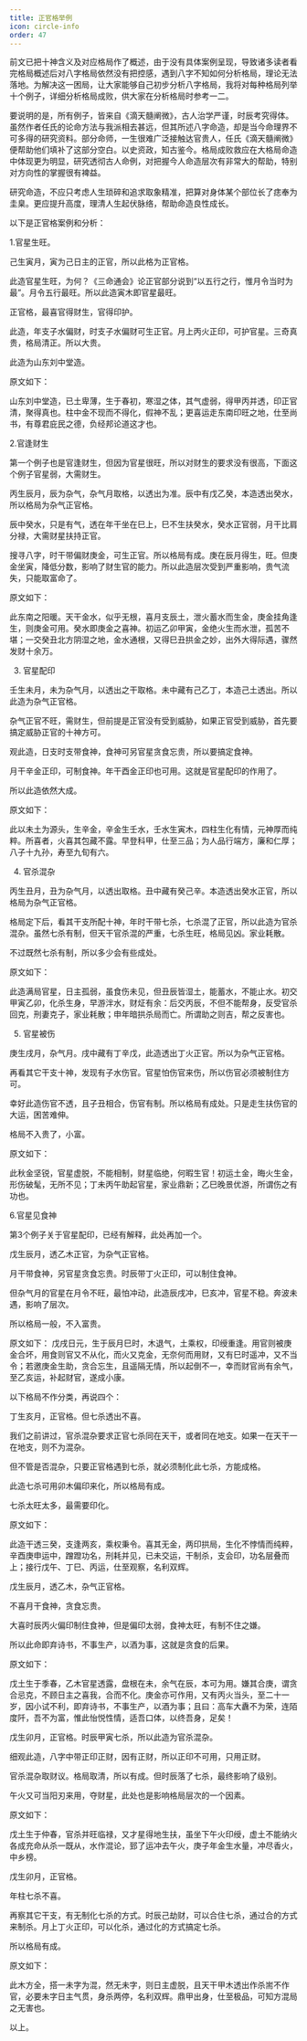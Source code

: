 ```yaml
---
title: 正官格举例
icon: circle-info
order: 47
---
```



前文已把十神含义及对应格局作了概述，由于没有具体案例呈现，导致诸多读者看完格局概述后对八字格局依然没有把控感，遇到八字不知如何分析格局，理论无法落地。为解决这一困局，让大家能够自己初步分析八字格局，我将对每种格局列举十个例子，详细分析格局成败，供大家在分析格局时参考一二。

要说明的是，所有例子，皆来自《滴天髓阐微》，古人治学严谨，时辰考究得体。虽然作者任氏的论命方法与我派相去甚远，但其所述八字命造，却是当今命理界不可多得的研究资料。部分命师，一生很难广泛接触达官贵人，任氏《滴天髓阐微》便帮助他们填补了这部分空白。以史资政，知古鉴今。格局成败救应在大格局命造中体现更为明显，研究透彻古人命例，对把握今人命造层次有非常大的帮助，特别对方向性的掌握很有裨益。

研究命造，不应只考虑人生琐碎和追求取象精准，把算对身体某个部位长了痣奉为圭臬。更应提升高度，理清人生起伏脉络，帮助命造良性成长。

以下是正官格案例和分析：

1.官星生旺。 

己生寅月，寅为己日主的正官，所以此格为正官格。

此造官星生旺，为何？《三命通会》论正官部分说到“以五行之行，惟月令当时为最”。月令五行最旺。所以此造寅木即官星最旺。

正官格，最喜官得财生，官得印护。

此造，年支子水偏财，时支子水偏财可生正官。月上丙火正印，可护官星。三奇真贵，格局清正。所以大贵。

此造为山东刘中堂造。

原文如下：

山东刘中堂造，已土卑薄，生于春初，寒湿之体，其气虚弱，得甲丙并透，印正官清，聚得真也。柱中金不现而不得化，假神不乱；更喜运走东南印旺之地，仕至尚书，有尊君庇民之德，负经邦论道这才也。

2.官逢财生

第一个例子也是官逢财生，但因为官星很旺，所以对财生的要求没有很高，下面这个例子官星弱，大需财生。

丙生辰月，辰为杂气，杂气月取格，以透出为准。辰中有戊乙癸，本造透出癸水，所以格局为杂气正官格。

辰中癸水，只是有气，透在年干坐在巳上，巳不生扶癸水，癸水正官弱，月干比肩分禄，大需财星扶持正官。

搜寻八字，时干带偏财庚金，可生正官。所以格局有成。庚在辰月得生，旺。但庚金坐寅，降低分数，影响了财生官的能力。所以此造层次受到严重影响，贵气流失，只能取富命了。

原文如下：

此东南之阳暖。天干金水，似乎无根，喜月支辰土，泄火蓄水而生金，庚金挂角逢生，则庚金可用。癸水即庚金之喜神。初运乙卯甲寅，金绝火生而水泄，孤苦不堪；一交癸丑北方阴湿之地，金水通根，又得巳丑拱金之妙，出外大得际遇，骤然发财十余万。

3. 官星配印

壬生未月，未为杂气月，以透出之干取格。未中藏有己乙丁，本造己土透出。所以此造为杂气正官格。

杂气正官不旺，需财生，但前提是正官没有受到威胁，如果正官受到威胁，首先要搞定威胁正官的十神方可。

观此造，日支时支带食神，食神可另官星贪食忘贵，所以要搞定食神。

月干辛金正印，可制食神。年干酉金正印也可用。这就是官星配印的作用了。

所以此造依然大成。

原文如下：

此以未土为源头，生辛金，辛金生壬水，壬水生寅木，四柱生化有情，元神厚而纯粹。所喜者，火喜其包藏不露。早登科甲，仕至三品；为人品行端方，廉和仁厚；八子十九孙，寿至九旬有六。

4. 官杀混杂

丙生丑月，丑为杂气月，以透出取格。丑中藏有癸己辛。本造透出癸水正官，所以格局为杂气正官格。

格局定下后，看其干支所配十神，年时干带七杀，七杀混了正官，所以此造为官杀混杂。虽然七杀有制，但天干官杀混的严重，七杀生旺，格局见凶。家业耗散。

不过既然七杀有制，所以多少会有些成处。

原文如下：

此造满局官星，日主孤弱，虽食伤未见，但丑辰皆湿土，能蓄水，不能止水。初交甲寅乙卯，化杀生身，早游泮水，财炡有余：后交丙辰，不但不能帮身，反受官杀回克，刑妻克子，家业耗散；申年暗拱杀局而亡。所谓助之则吉，帮之反害也。

5. 官星被伤 

庚生戌月，杂气月。戌中藏有丁辛戊，此造透出丁火正官。所以为杂气正官格。

再看其它干支十神，发现有子水伤官。官星怕伤官来伤，所以伤官必须被制住方可。

幸好此造伤官不透，且子丑相合，伤官有制。所以格局有成处。只是走生扶伤官的大运，困苦难伸。

格局不入贵了，小富。

原文如下：

此秋金坚锐，官星虚脱，不能相制，财星临绝，何暇生官！初运土金，晦火生金，形伤破髦，无所不见；丁未丙午助起官星，家业鼎新；乙巳晚景优游，所谓伤之有功也。

6.官星见食神

第3个例子关于官星配印，已经有解释，此处再加一个。

戊生辰月，透乙木正官，为杂气正官格。

月干带食神，另官星贪食忘贵。时辰带丁火正印，可以制住食神。

但杂气月的官星在月令不旺，最怕冲动，此造辰戌冲，巳亥冲，官星不稳。奔波未遇，影响了层次。

所以格局一般，不入富贵。

原文如下： 戊戌日元，生于辰月巳时，木退气，土乘权，印绶重逢。用官则被庚金合坏，用食则官又不从化，而火又克金，无奈何而用财，又有巳时遥冲，又不当令；若邀庚金生助，贪合忘生，且遥隔无情，所以起倒不一，幸而财官尚有余气，至乙亥运，补起财官，遂成小康。

以下格局不作分类，再说四个：

丁生亥月，正官格。但七杀透出不喜。

我们之前讲过，官杀混杂要求正官七杀同在天干，或者同在地支。如果一在天干一在地支，则不为混杂。

但不管是否混杂，只要正官格遇到七杀，就必须制化此七杀，方能成格。

此造七杀可用卯木偏印来化，所以格局有成。

七杀太旺太多，最需要印化。

原文如下：

此造干透三癸，支逢两亥，乘权秉令。喜其无金，两印拱局，生化不悖情而纯粹，辛酉庚申运中，蹭蹬功名，刑耗并见，已未交运，干制杀，支会印，功名层叠而上；接行戊午、丁巳、丙运，仕至观察，名利双辉。

戊生辰月，透乙木，杂气正官格。

不喜月干食神，贪食忘贵。

大喜时辰丙火偏印制住食神，但是偏印太弱，食神太旺，有制不住之嫌。

所以此命即弃诗书，不事生产，以酒为事，这就是贪食的后果。

原文如下：

戊土生于季春，乙木官星透露，盘根在未，余气在辰，本可为用。嫌其合庚，谓贪合忌克，不顾日主之喜我，合而不化。庚金亦可作用，又有丙火当头，至二十一岁，因小试不利，即弃诗书，不事生产，以酒为事；且曰：高车大纛不为荣，连陌度阡，吾不为富，惟此怡悦性情，适吾口体，以终吾身，足矣！

戊生卯月，正官格。时辰甲寅七杀，所以此造为官杀混杂。

细观此造，八字中带正印正财，因有正财，所以正印不可用，只用正财。

官杀混杂取财议。格局取清，所以有成。但时辰落了七杀，最终影响了级别。

午火又可当阳刃来用，夺财星，此处也是影响格局层次的一个因素。

原文如下：

戊土生于仲春，官杀并旺临禄，又才星得地生扶，虽坐下午火印绶，虚土不能纳火各成充命从杀一既从，水作混论，郅了运冲去午火，庚子年金生水量，冲尽香火，中乡榜。

戊生卯月，正官格。

年柱七杀不喜。

再察其它干支，有无制化七杀的方式。时辰己劫财，可以合住七杀，通过合的方式来制杀。月上丁火正印，可以化杀，通过化的方式搞定七杀。

所以格局有成。

原文如下：

此木方全，搭一未字为混，然无未字，则日主虚脱，且天干甲木透出作杀耑不作官，必要未字日主气贯，身杀两停，名利双辉。鼎甲出身，仕至极品，可知方混局之无害也。

以上。

